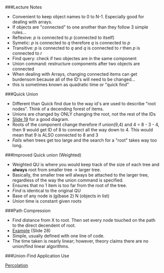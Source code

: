 ###Lecture Notes

* Convenient to keep object names to 0 to N-1. Especially good for
   dealing with arrays.
* If objects are "connected" to one another than they follow 3 simple
   rules...
* Reflexive: _p_ is connected to _p_ (connected to itself)
* Symetic: _p_ is connected to _q_ therefore _q_ is connected to _p_
* Transitive: _p_ is connected to _q_ and _q_ is connected to _r_
      then _p_ is connected to _r_
* Find query: check if two objectes are in the same component
* Union command: restructure components after two objects are connected
* When dealing with Arrays, changing connected items can get burdensom
   because all of the ID's will need to be changed...
* this is sometimes known as quadratic time or "quick find"

###Quick Union

* Different than Quick find due to the way id's are used to describe
  "root nodes". Think of a decending forest of items.
* Unions are changed by ONLY changing the root, not the rest of the IDs
* [Slide 19][1] for a good diagram.
* Roots of the component change therefore if union(9,4) and 4 = 8 - 3 -
  4, then 9 would get ID of 8 to connect all the way down to 4. This
  would mean that 9 is ALSO connected to 8 and 3
* _Fails_ when trees get too large and the search for a "root" takes way
  too long.

###Improved Quick union (Weighted)

* Weighted QU is where you would keep track of the size of each tree and
  __always__ root from smaller tree -> larger tree.
* Basically, the smaller tree will always be attached to the larger
  tree, regardless of the way the union command is specified.
* Ensures that no 1 item is too far from the root of the tree.
* _Find_ is identical to the original QU
* Base of any node is [lg][2](base 2) N (objects in list)
* _Union_ time is constant given roots

###Path Compression

* Find distance from X to root. Then set every node touched on the path
  to the direct decendent of root.
* [Example][1] (Slide 28)
* Simple, usually defined with one line of code.
* The time taken is nearly linear; however, theory claims there are no union/find
  linear algorithms.

###Union-Find Application Use

[Percolation][3]

[1]: http://www.cs.princeton.edu/~rs/AlgsDS07/01UnionFind.pdf
[2]: https://en.wikipedia.org/wiki/Logarithm
[3]: https://en.wikipedia.org/wiki/Percolation_theory
